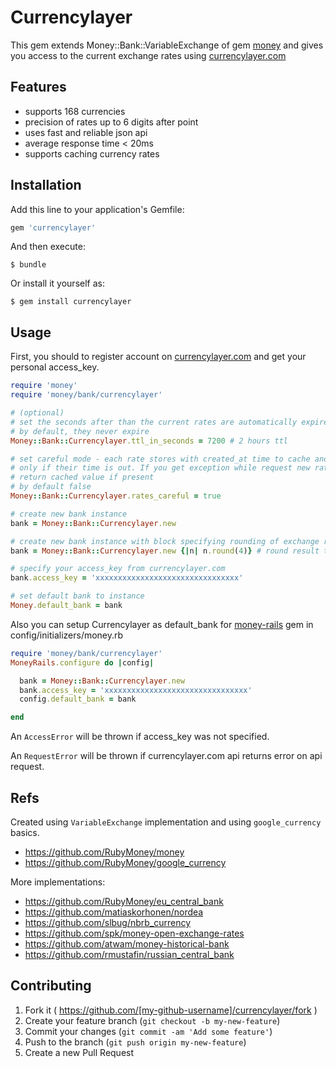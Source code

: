# Currencylayer

This gem extends Money::Bank::VariableExchange of gem [money](https://github.com/RubyMoney/money) and gives you access to the current exchange rates using [currencylayer.com](https://currencylayer.com/)

## Features

- supports 168 currencies
- precision of rates up to 6 digits after point
- uses fast and reliable json api
- average response time < 20ms
- supports caching currency rates

## Installation

Add this line to your application's Gemfile:

```ruby
gem 'currencylayer'
```

And then execute:

    $ bundle

Or install it yourself as:

    $ gem install currencylayer

## Usage

First, you should to register account on [currencylayer.com](https://currencylayer.com/) and get your personal access_key.

```ruby
require 'money'
require 'money/bank/currencylayer'

# (optional)
# set the seconds after than the current rates are automatically expired
# by default, they never expire
Money::Bank::Currencylayer.ttl_in_seconds = 7200 # 2 hours ttl

# set careful mode - each rate stores with created_at time to cache and will be flushed
# only if their time is out. If you get exception while request new rate, bank will
# return cached value if present
# by default false
Money::Bank::Currencylayer.rates_careful = true

# create new bank instance
bank = Money::Bank::Currencylayer.new

# create new bank instance with block specifying rounding of exchange result
bank = Money::Bank::Currencylayer.new {|n| n.round(4)} # round result to 4 digits after point

# specify your access_key from currencylayer.com
bank.access_key = 'xxxxxxxxxxxxxxxxxxxxxxxxxxxxxxxx'

# set default bank to instance
Money.default_bank = bank
```

Also you can setup Currencylayer as default_bank for [money-rails](https://github.com/RubyMoney/money-rails) gem in config/initializers/money.rb

```ruby
require 'money/bank/currencylayer'
MoneyRails.configure do |config|

  bank = Money::Bank::Currencylayer.new
  bank.access_key = 'xxxxxxxxxxxxxxxxxxxxxxxxxxxxxxxx'
  config.default_bank = bank

end
```

An `AccessError` will be thrown if access_key was not specified.

An `RequestError` will be thrown if currencylayer.com api returns error on api request.


## Refs

Created using `VariableExchange` implementation and using `google_currency` basics.

- https://github.com/RubyMoney/money
- https://github.com/RubyMoney/google_currency

More implementations:

- https://github.com/RubyMoney/eu_central_bank
- https://github.com/matiaskorhonen/nordea
- https://github.com/slbug/nbrb_currency
- https://github.com/spk/money-open-exchange-rates
- https://github.com/atwam/money-historical-bank
- https://github.com/rmustafin/russian_central_bank

## Contributing

1. Fork it ( https://github.com/[my-github-username]/currencylayer/fork )
2. Create your feature branch (`git checkout -b my-new-feature`)
3. Commit your changes (`git commit -am 'Add some feature'`)
4. Push to the branch (`git push origin my-new-feature`)
5. Create a new Pull Request
